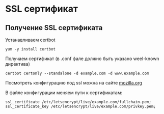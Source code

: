 # SSL сертификат

## Получение SSL сертификата
Устанавливаем certbot
```
yum -y install certbot
```

Получаем сертификат (в .conf фале должно быть указано weel-known директива)
```
certbot certonly --standalone -d example.com -d www.example.com
```

Посмотреть конфигурацию под ssl можна на сайте [mozilla.org](https://ssl-config.mozilla.org/)

В файле конфигурации меняем пути к сертификатам:
```
ssl_certificate /etc/letsencrypt/live/example.com/fullchain.pem;
ssl_certificate_key /etc/letsencrypt/live/example.com/privkey.pem;
```

